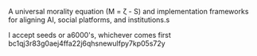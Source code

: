 A universal morality equation (M = ζ - S) and implementation frameworks for aligning AI, social platforms, and institutions.s

I accept seeds or a6000's, whichever comes first
bc1qj3r83g0aej4ffa22j6qhsnewulfpy7kp05s72y
